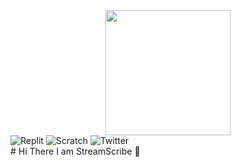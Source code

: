 <div id="header" align="center">
  <img src="https://avatars.githubusercontent.com/u/118761018?v=4" width="200"/>
</div>

<div id="badges">
<img src="https://img.shields.io/badge/Replit-orange?logo=replit&logoColor=white&style=for-the-badge" alt="Replit">
<img src="https://img.shields.io/badge/scratch-yellow?style=for-the-badge&logo=scratch&logoColor=white" alt="Scratch">
<img src="https://img.shields.io/badge/twitter-lightblue?style=for-the-badge&logo=twitter&logoColor=blue?color=white" alt="Twitter">
</div>
# Hi There I am StreamScribe 👋

